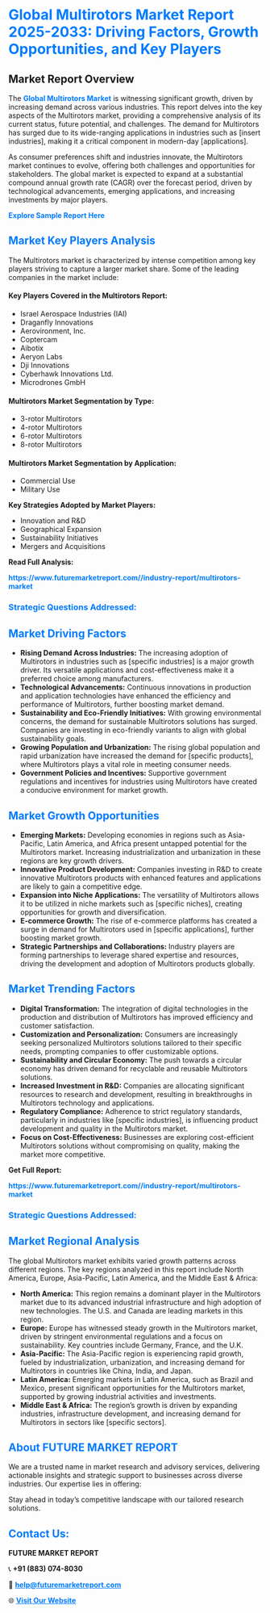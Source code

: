 <h1 style="color: #007BFF;">Global Multirotors Market Report 2025-2033: Driving Factors, Growth Opportunities, and Key Players</h1>

<section id="overview">
<h2>Market Report Overview</h2>
<p>The <a href="https://www.futuremarketreport.com//industry-report/multirotors-market" style="color: #007BFF; text-decoration: none;"><strong>Global Multirotors Market</strong></a> is witnessing significant growth, driven by increasing demand across various industries. This report delves into the key aspects of the Multirotors market, providing a comprehensive analysis of its current status, future potential, and challenges. The demand for Multirotors has surged due to its wide-ranging applications in industries such as [insert industries], making it a critical component in modern-day [applications].</p>
<p>As consumer preferences shift and industries innovate, the Multirotors market continues to evolve, offering both challenges and opportunities for stakeholders. The global market is expected to expand at a substantial compound annual growth rate (CAGR) over the forecast period, driven by technological advancements, emerging applications, and increasing investments by major players.</p>
</section>

<section id="overview">
<p><a href="https://www.futuremarketreport.com//request-sample/reportId=88249" style="color: #007BFF; text-decoration: none;"><strong>Explore Sample Report Here</strong></a></p>
</section>

<section id="key-players">
<h2 style="color: #007BFF;">Market Key Players Analysis</h2>
<p>The Multirotors market is characterized by intense competition among key players striving to capture a larger market share. Some of the leading companies in the market include:</p>
<h4>Key Players Covered in the Multirotors Report:</h4>
<ul><li>Israel Aerospace Industries (IAI)</li><li>Draganfly Innovations</li><li>Aerovironment, Inc.</li><li>Coptercam</li><li>Aibotix</li><li>Aeryon Labs</li><li>Dji Innovations</li><li>Cyberhawk Innovations Ltd.</li><li>Microdrones GmbH</li></ul>
<h4>Multirotors Market Segmentation by Type:</h4>
<ul><li>3-rotor Multirotors</li><li>4-rotor Multirotors</li><li>6-rotor Multirotors</li><li>8-rotor Multirotors</li></ul>

<h4>Multirotors Market Segmentation by Application:</h4>
<ul><li>Commercial Use</li><li>Military Use</li></ul>
<p><strong>Key Strategies Adopted by Market Players:</strong></p>
<ul>
<li>Innovation and R&D</li>
<li>Geographical Expansion</li>
<li>Sustainability Initiatives</li>
<li>Mergers and Acquisitions</li>
</ul>
</section>

<section>
<p><strong>Read Full Analysis: </strong></p><a href="https://www.futuremarketreport.com//industry-report/multirotors-market" style="color: #007BFF; text-decoration: none;"><strong>https://www.futuremarketreport.com//industry-report/multirotors-market</strong></a>
<h3 style="color: #007BFF;">Strategic Questions Addressed:</h3>
</section>

<section id="driving-factors">
<h2 style="color: #007BFF;">Market Driving Factors</h2>
<ul>
<li><strong>Rising Demand Across Industries:</strong> The increasing adoption of Multirotors in industries such as [specific industries] is a major growth driver. Its versatile applications and cost-effectiveness make it a preferred choice among manufacturers.</li>
<li><strong>Technological Advancements:</strong> Continuous innovations in production and application technologies have enhanced the efficiency and performance of Multirotors, further boosting market demand.</li>
<li><strong>Sustainability and Eco-Friendly Initiatives:</strong> With growing environmental concerns, the demand for sustainable Multirotors solutions has surged. Companies are investing in eco-friendly variants to align with global sustainability goals.</li>
<li><strong>Growing Population and Urbanization:</strong> The rising global population and rapid urbanization have increased the demand for [specific products], where Multirotors plays a vital role in meeting consumer needs.</li>
<li><strong>Government Policies and Incentives:</strong> Supportive government regulations and incentives for industries using Multirotors have created a conducive environment for market growth.</li>
</ul>
</section>

<section id="growth-opportunities">
<h2 style="color: #007BFF;">Market Growth Opportunities</h2>
<ul>
<li><strong>Emerging Markets:</strong> Developing economies in regions such as Asia-Pacific, Latin America, and Africa present untapped potential for the Multirotors market. Increasing industrialization and urbanization in these regions are key growth drivers.</li>
<li><strong>Innovative Product Development:</strong> Companies investing in R&D to create innovative Multirotors products with enhanced features and applications are likely to gain a competitive edge.</li>
<li><strong>Expansion into Niche Applications:</strong> The versatility of Multirotors allows it to be utilized in niche markets such as [specific niches], creating opportunities for growth and diversification.</li>
<li><strong>E-commerce Growth:</strong> The rise of e-commerce platforms has created a surge in demand for Multirotors used in [specific applications], further boosting market growth.</li>
<li><strong>Strategic Partnerships and Collaborations:</strong> Industry players are forming partnerships to leverage shared expertise and resources, driving the development and adoption of Multirotors products globally.</li>
</ul>
</section>

<section id="trending-factors">
<h2 style="color: #007BFF;">Market Trending Factors</h2>
<ul>
<li><strong>Digital Transformation:</strong> The integration of digital technologies in the production and distribution of Multirotors has improved efficiency and customer satisfaction.</li>
<li><strong>Customization and Personalization:</strong> Consumers are increasingly seeking personalized Multirotors solutions tailored to their specific needs, prompting companies to offer customizable options.</li>
<li><strong>Sustainability and Circular Economy:</strong> The push towards a circular economy has driven demand for recyclable and reusable Multirotors solutions.</li>
<li><strong>Increased Investment in R&D:</strong> Companies are allocating significant resources to research and development, resulting in breakthroughs in Multirotors technology and applications.</li>
<li><strong>Regulatory Compliance:</strong> Adherence to strict regulatory standards, particularly in industries like [specific industries], is influencing product development and quality in the Multirotors market.</li>
<li><strong>Focus on Cost-Effectiveness:</strong> Businesses are exploring cost-efficient Multirotors solutions without compromising on quality, making the market more competitive.</li>
</ul>
</section>

<section>
<p><strong>Get Full Report: </strong></p><a href="https://www.futuremarketreport.com//industry-report/multirotors-market" style="color: #007BFF; text-decoration: none;"><strong>https://www.futuremarketreport.com//industry-report/multirotors-market</strong></a>
<h3 style="color: #007BFF;">Strategic Questions Addressed:</h3>
</section>


<section id="regional-analysis">
<h2 style="color: #007BFF;">Market Regional Analysis</h2>
<p>The global Multirotors market exhibits varied growth patterns across different regions. The key regions analyzed in this report include North America, Europe, Asia-Pacific, Latin America, and the Middle East & Africa:</p>
<ul>
<li><strong>North America:</strong> This region remains a dominant player in the Multirotors market due to its advanced industrial infrastructure and high adoption of new technologies. The U.S. and Canada are leading markets in this region.</li>
<li><strong>Europe:</strong> Europe has witnessed steady growth in the Multirotors market, driven by stringent environmental regulations and a focus on sustainability. Key countries include Germany, France, and the U.K.</li>
<li><strong>Asia-Pacific:</strong> The Asia-Pacific region is experiencing rapid growth, fueled by industrialization, urbanization, and increasing demand for Multirotors in countries like China, India, and Japan.</li>
<li><strong>Latin America:</strong> Emerging markets in Latin America, such as Brazil and Mexico, present significant opportunities for the Multirotors market, supported by growing industrial activities and investments.</li>
<li><strong>Middle East & Africa:</strong> The region’s growth is driven by expanding industries, infrastructure development, and increasing demand for Multirotors in sectors like [specific sectors].</li>
</ul>
</section>

<footer>
<h2 style="color: #007BFF;">About FUTURE MARKET REPORT</h2>
<p>We are a trusted name in market research and advisory services, delivering actionable insights and strategic support to businesses across diverse industries. Our expertise lies in offering:</p>

<p>Stay ahead in today’s competitive landscape with our tailored research solutions.</p>

<h2 style="color: #007BFF;">Contact Us:</h2>
<p><strong>FUTURE MARKET REPORT</strong></p>
<p>📞 <strong>+91 (883) 074-8030</strong></p>
<p>📧 <strong><a href="mailto:help@futuremarketreport.com" style="color: #007BFF;">help@futuremarketreport.com</a></strong></p>
<p>🌐 <strong><a href="https://www.futuremarketreport.com/" style="color: #007BFF;">Visit Our Website</a></strong></p>
</footer>